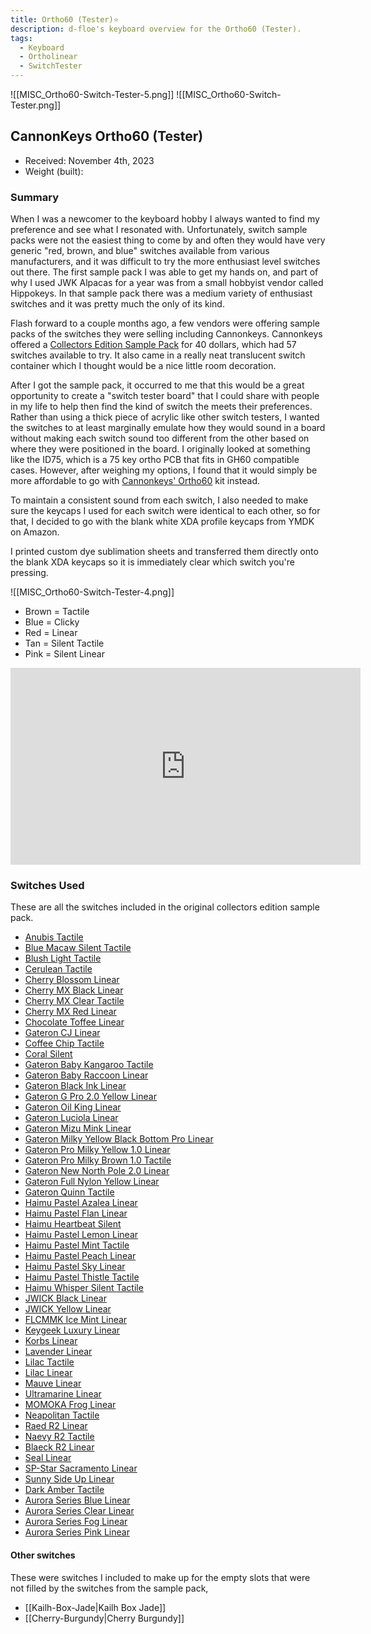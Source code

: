 ```yaml
---
title: Ortho60 (Tester)⭐
description: d-floe's keyboard overview for the Ortho60 (Tester).
tags:
  - Keyboard
  - Ortholinear
  - SwitchTester
---
```


![[MISC_Ortho60-Switch-Tester-5.png]]
![[MISC_Ortho60-Switch-Tester.png]]

## CannonKeys Ortho60 (Tester)

- Received: November 4th, 2023
- Weight (built):

### Summary

When I was a newcomer to the keyboard hobby I always wanted to find my preference and see what I resonated with. Unfortunately, switch sample packs were not the easiest thing to come by and often they would have very generic "red, brown, and blue" switches available from various manufacturers, and it was difficult to try the more enthusiast level switches out there. The first sample pack I was able to get my hands on, and part of why I used JWK Alpacas for a year was from a small hobbyist vendor called Hippokeys. In that sample pack there was a medium variety of enthusiast switches and it was pretty much the only of its kind.

Flash forward to a couple months ago, a few vendors were offering sample packs of the switches they were selling including Cannonkeys. Cannonkeys offered a [Collectors Edition Sample Pack](https://cannonkeys.com/products/switch-sample-packs?variant=41109193949295) for 40 dollars, which had 57 switches available to try. It also came in a really neat translucent switch container which I thought would be a nice little room decoration.

After I got the sample pack, it occurred to me that this would be a great opportunity to create a "switch tester board" that I could share with people in my life to help then find the kind of switch the meets their preferences. Rather than using a thick piece of acrylic like other switch testers, I wanted the switches to at least marginally emulate how they would sound in a board without making each switch sound too different from the other based on where they were positioned in the board. I originally looked at something like the ID75, which is a 75 key ortho PCB that fits in GH60 compatible cases. However, after weighing my options, I found that it would simply be more affordable to go with [Cannonkeys' Ortho60](https://cannonkeys.com/products/ortho60) kit instead.

To maintain a consistent sound from each switch, I also needed to make sure the keycaps I used for each switch were identical to each other, so for that, I decided to go with the blank white XDA profile keycaps from YMDK on Amazon.

I printed custom dye sublimation sheets and transferred them directly onto the blank XDA keycaps so it is immediately clear which switch you're pressing.

![[MISC_Ortho60-Switch-Tester-4.png]]

- Brown = Tactile
- Blue = Clicky
- Red = Linear
- Tan = Silent Tactile
- Pink = Silent Linear

<iframe width="560" height="315" src="https://www.youtube-nocookie.com/embed/EexYUowfBhU?si=S5_TxeDHGoK52M5h" title="YouTube video player" frameborder="0" allow="accelerometer; autoplay; clipboard-write; encrypted-media; gyroscope; picture-in-picture; web-share" allowfullscreen></iframe>

### Switches Used

These are all the switches included in the original collectors edition sample pack.

- [Anubis Tactile](https://cannonkeys.com/products/anubis-switch "Anubis Tactile")
- [Blue Macaw Silent Tactile](https://cannonkeys.com/products/blue-macaw-silent-tactile-switch "Blue Macaw Silent Tactile")
- [Blush Light Tactile](https://cannonkeys.com/products/blush-light-tactile-switch "Blush Light Tactile")
- [Cerulean Tactile](https://cannonkeys.com/products/durock-cerulean-switch "Cerulean Tactile")
- [Cherry Blossom Linear](https://cannonkeys.com/products/cherry-blossom-linear-switch "Cherry Blossom Linear")
- [Cherry MX Black Linear](https://cannonkeys.com/products/cherry-mx-black-linear-switch "Cherry MX Black Linear")
- [Cherry MX Clear Tactile](https://cannonkeys.com/products/cherry-mx-clear-tactile-switch "Cherry MX Clear Tactile")
- [Cherry MX Red Linear](https://cannonkeys.com/products/cherry-mx-red-linear-switch "Cherry MX Red Linear")
- [Chocolate Toffee Linear](https://cannonkeys.com/products/chocolate-toffee-linear-switch "Chocolate Toffee Linear")
- [Gateron CJ Linear](https://cannonkeys.com/products/gateron-cj-linear-switch "Gateron CJ Linear")
- [Coffee Chip Tactile](https://cannonkeys.com/products/coffee-chip-ice-cream-switch? "Coffee Chip Tactile")
- [Coral Silent](https://cannonkeys.com/products/coral-silent-linear-switch "Coral Silent")
- [Gateron Baby Kangaroo Tactile](https://cannonkeys.com/products/gateron-baby-kangaroo-tactile-switch "Gateron Baby Kangaroo Tactile")
- [Gateron Baby Raccoon Linear](https://cannonkeys.com/products/gateron-baby-raccoon-linear-switch "Gateron Baby Raccoon Linear")
- [Gateron Black Ink Linear](https://cannonkeys.com/products/gateron-black-ink-switch "Gateron Black Ink Linear")
- [Gateron G Pro 2.0 Yellow Linear](https://cannonkeys.com/products/gateron-g-pro-2-0-yellow-linear-switch "Gateron G Pro 2.0 Yellow Linear")
- [Gateron Oil King Linear](https://cannonkeys.com/products/gateron-oil-king-linear-switch "Gateron Oil King Linear")
- [Gateron Luciola Linear](https://cannonkeys.com/products/gateron-luciola-linear-switch "Gateron Luciola Linear")
- [Gateron Mizu Mink Linear](https://cannonkeys.com/products/gateron-mizu-mink-linear-switch "Gateron Mizu Mink Linear")
- [Gateron Milky Yellow Black Bottom Pro Linear](https://cannonkeys.com/products/gateron-milky-yellow-black-bottom-pro-linear-switch? "Gateron Milky Yellow Black Bottom Pro Linear")
- [Gateron Pro Milky Yellow 1.0 Linear](https://cannonkeys.com/products/gateron-pro-milky-yellow-1-0-linear-switch "Gateron Pro Milky Yellow 1.0 Linear")
- [Gateron Pro Milky Brown 1.0 Tactile](https://cannonkeys.com/products/gateron-pro-milky-brown-1-0-tactile-switch "Gateron Pro Milky Brown 1.0 Tactile")
- [Gateron New North Pole 2.0 Linear](https://cannonkeys.com/products/gateron-new-north-pole-2-0-linear-switch "Gateron New North Pole 2.0 Linear")
- [Gateron Full Nylon Yellow Linear](https://cannonkeys.com/products/gateron-yellow-switch-full-nylon-10 "Gateron Full Nylon Yellow Linear")
- [Gateron Quinn Tactile](https://cannonkeys.com/products/gateron-quinn-tactile-switch "Gateron Quinn Tactile")
- [Haimu Pastel Azalea Linear](https://cannonkeys.com/products/ck-x-haimu-pastel-azalea-linear-switch "Haimu Pastel Azalea Linear")
- [Haimu Pastel Flan Linear](https://cannonkeys.com/products/ck-x-haimu-flan-linear-switch "Haimu Pastel Flan Linear")
- [Haimu Heartbeat Silent](https://cannonkeys.com/products/haimu-heartbeat-silent-linear-switch "Haimu Heartbeat Silent")
- [Haimu Pastel Lemon Linear](https://cannonkeys.com/products/ck-x-haimu-pastel-lemon-linear-switch "Haimu Pastel Lemon Linear")
- [Haimu Pastel Mint Tactile](https://cannonkeys.com/products/ck-x-haimu-pastel-mint-tactile-switch "Haimu Pastel Mint Tactile")
- [Haimu Pastel Peach Linear](https://cannonkeys.com/products/ck-x-haimu-pastel-peach-linear-switch "Haimu Pastel Peach Linear")
- [Haimu Pastel Sky Linear](https://cannonkeys.com/products/ck-x-haimu-pastel-sky-linear-switch "Haimu Pastel Sky Linear")
- [Haimu Pastel Thistle Tactile](https://cannonkeys.com/products/ck-x-haimu-pastel-thistle-tactile-switch "CK x Haimu Pastel Thistle Tactile Switch")
- [Haimu Whisper Silent Tactile](https://cannonkeys.com/products/haimu-whisper-silent-tactile-switch "Haimu Whisper Silent Tactile Switch")
- [JWICK Black Linear](https://cannonkeys.com/products/jwick-black-linear-switch "JWICK Black Linear Switch")
- [JWICK Yellow Linear](https://cannonkeys.com/products/jwick-yellow-linear-switch "JWICK Yellow Linear Switch")
- [FLCMMK Ice Mint Linear](https://cannonkeys.com/products/flcmmk-ice-mint-linear-switch "FLCMMK Ice Mint Linear Switch")
- [Keygeek Luxury Linear](https://cannonkeys.com/products/keygeek-luxury-linear-switch "Keygeek Luxury Linear Switch")
- [Korbs Linear](https://cannonkeys.com/products/korbs-switches-by-tiny "Korbs Linear Switches by Tiny")
- [Lavender Linear](https://cannonkeys.com/products/lavender-linear-switch "Lavender Linear Switch")
- [Lilac Tactile](https://cannonkeys.com/products/lilac-tactile-switch-10 "Lilac Tactile Switch")
- [Lilac Linear](https://cannonkeys.com/products/lilac-linear-switch "Lilac Linear Switch")
- [Mauve Linear](https://cannonkeys.com/products/mauve-linear-switch-10 "Mauve Linear Switch")
- [Ultramarine Linear](https://cannonkeys.com/products/mekanisk-ultramarine-v2-linear-switch "Mekanisk Ultramarine V2 Linear Switch")
- [MOMOKA Frog Linear](https://cannonkeys.com/products/momoka-frog-switch "MOMOKA Frog Linear Switch")
- [Neapolitan Tactile](https://cannonkeys.com/products/neapolitan-ice-cream-switch "Neapolitan Ice Cream Tactile Switch")
- [Raed R2 Linear](https://cannonkeys.com/products/aeboards-raed-linear-switch-r2 "AEBoards Raed Linear Switch R2 (40)")
- [Naevy R2 Tactile](https://cannonkeys.com/products/aeboards-naevy-tactile-switch-r2 "AEBoards Naevy Tactile Switch R2 (40)")
- [Blaeck R2 Linear](https://cannonkeys.com/products/aeboards-blaeck-linear-switch "AEBoards Blaeck Linear Switch (40)")
- [Seal Linear](https://cannonkeys.com/products/seal-linear-switch-by-minterly "Seal Linear Switch by Minterly")
- [SP-Star Sacramento Linear](https://cannonkeys.com/products/sp-star-sacramento-switch "SP-Star Sacramento Linear Switch")
- [Sunny Side Up Linear](https://cannonkeys.com/products/sunny-side-up-linear-switch "Sunny Side Up Linear Switch")
- [Dark Amber Tactile](https://cannonkeys.com/products/durock-t1-dark-amber-switches "Dark Amber T1 Tactile Switch")
- [Aurora Series Blue Linear](https://cannonkeys.com/products/aurora-series-blue-linear-switch "Aurora Series Blue Linear Switch")
- [Aurora Series Clear Linear](https://cannonkeys.com/products/aurora-series-clear-linear-switch "Aurora Series Clear Linear Switch")
- [Aurora Series Fog Linear](https://cannonkeys.com/products/aurora-series-fog-linear-switch "Aurora Series Fog Linear Switch")
- [Aurora Series Pink Linear](https://cannonkeys.com/products/aurora-series-pink-linear-switch "Aurora Series Pink Linear Switch")

#### Other switches

These were switches I included to make up for the empty slots that were not filled by the switches from the sample pack,

- [[Kailh-Box-Jade|Kailh Box Jade]]
- [[Cherry-Burgundy|Cherry Burgundy]]
